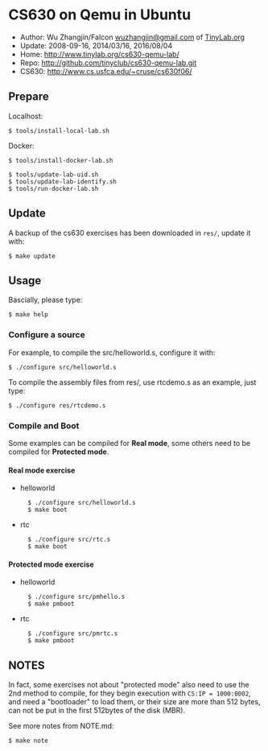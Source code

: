 # CS630 on Qemu in Ubuntu

- Author: Wu Zhangjin/Falcon <wuzhangjin@gmail.com> of [TinyLab.org](http://tinylab.org)
- Update: 2008-09-16, 2014/03/16, 2016/08/04
- Home: <http://www.tinylab.org/cs630-qemu-lab/>
- Repo: <http://github.com/tinyclub/cs630-qemu-lab.git>
- CS630: <http://www.cs.usfca.edu/~cruse/cs630f06/>

## Prepare

Localhost:

    $ tools/install-local-lab.sh

Docker:

    $ tools/install-docker-lab.sh

    $ tools/update-lab-uid.sh
    $ tools/update-lab-identify.sh
    $ tools/run-docker-lab.sh

## Update

A backup of the cs630 exercises has been downloaded in `res/`, update it with:

    $ make update

## Usage

Bascially, please type:

    $ make help

### Configure a source

For example, to compile the src/helloworld.s, configure it with:

    $ ./configure src/helloworld.s

To compile the assembly files from res/, use rtcdemo.s as an example, just
type:

    $ ./configure res/rtcdemo.s

### Compile and Boot

Some examples can be compiled for **Real mode**, some others need to be
compiled for **Protected mode**.

#### **Real mode** exercise

- helloworld

        $ ./configure src/helloworld.s
        $ make boot

- rtc

        $ ./configure src/rtc.s
        $ make boot

#### **Protected mode** exercise

- helloworld

        $ ./configure src/pmhello.s
        $ make pmboot

- rtc

        $ ./configure src/pmrtc.s
        $ make pmboot

## NOTES

In fact, some exercises not about "protected mode" also need to use the
2nd method to compile, for they begin execution with `CS:IP = 1000:0002`, and
need a "bootloader" to load them, or their size are more than 512 bytes, can
not be put in the first 512bytes of the disk (MBR).

See more notes from NOTE.md:

    $ make note

